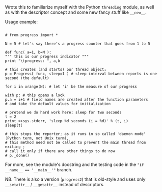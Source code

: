 Wrote this to familiarize myself with the Python `threading` module, as well as with the descriptor concept and some new fancy stuff like `__new__`.

Usage example:
```

# from progress import *

N = 5 # let's say there's a progress counter that goes from 1 to 5

def func( a=1, b=N ):
""" this is our progress indicator """
print "\tprogress: ", a,b

# this creates (and starts) our thread object;
p = Progress( func, sleep=1 ) # sleep interval between reports is one second (the default)

for i in xrange(N): # let 'i' be the measure of our progress

with p: # this opens a lock
p.a = i+1 # field names are created after the function parameters
# and take the default values for initialization

# pretend we do hard work here: sleep for two seconds
t = 2
print >>sys.stderr, 'sleep %d seconds (i = %d)' % (t, i)
sleep(t)

# this stops the reporter; as it runs in so called 'daemon mode' (Python term, not Unix term),
# this method need not be called to prevent the main thread from exiting ;
# call it only if there are other things to do now
# p._done()

```

For more, see the module's docstring and the testing code in the `"if __name__ == '__main__'"` branch.

NB. There is also a version (`progress2`) that is old-style and uses only `__setattr__` / `__getattr__` instead of descriptors.

